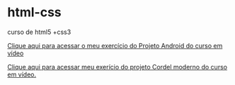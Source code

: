 # html-css
curso de html5 +css3

<a href="https://magno-araujo.github.io/projeto-android/index.html" target="_blank">Clique aqui para acessar o meu exercício do Projeto Android do curso em vídeo</a>

<a href=" https://magno-araujo.github.io/projeto-cordel/" target="_blank" >Clique aqui para acessar meu exerício do projeto Cordel moderno do curso em vídeo.</a>
